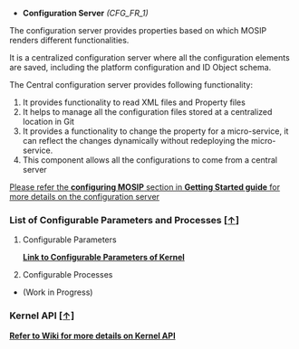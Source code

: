 * **Configuration Server** _(CFG_FR_1)_

The configuration server provides properties based on which MOSIP renders different functionalities.

It is a centralized configuration server where all the configuration elements are saved, including the platform configuration and ID Object schema.

The Central configuration server provides following functionality:

1. It provides functionality to read XML files and Property files
1. It helps to manage all the configuration files stored at a centralized location in Git
1. It provides a functionality to change the property for a micro-service, it can reflect the changes dynamically without redeploying the micro-service.
1. This component allows all the configurations to come from a central server

[Please refer the **configuring MOSIP** section in **Getting Started guide** for more details on the configuration server](Getting-Started#7-configuring-mosip-)

### List of Configurable Parameters and Processes [**[↑]**](#table-of-content)

1. Configurable Parameters

   [**Link to Configurable Parameters of Kernel**](/mosip/mosip-configuration/blob/0.12.0/config/kernel-dev.properties)
2. Configurable Processes 
* (Work in Progress) 

### Kernel API [**[↑]**](#table-of-content)
[**Refer to Wiki for more details on Kernel API**](Kernel-APIs)

